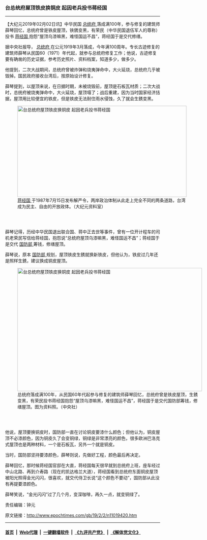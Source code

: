 ### 台总统府屋顶铁皮换铜皮 起因老兵投书蒋经国
------------------------

<p>
 【大纪元2019年02月02日讯】中华民国
 <a href="http://www.epochtimes.com/gb/tag/%E6%80%BB%E7%BB%9F%E5%BA%9C.html">
  总统府
 </a>
 落成满100年，参与修复的建筑师薛琴回忆，总统府曾是铁皮屋顶，铁銹变黑，有荣民（中华民国退伍军人的尊称）投书
 <a href="http://www.epochtimes.com/gb/tag/%E8%92%8B%E7%BB%8F%E5%9B%BD.html">
  蒋经国
 </a>
 抱怨“屋顶乌漆嘛黑，难怪国运不昌”，蒋经国于是交代修缮。
</p>
<p>
 据中央社报导，
 <a href="http://www.epochtimes.com/gb/tag/%E6%80%BB%E7%BB%9F%E5%BA%9C.html">
  总统府
 </a>
 在公元1919年3月落成，今年满100周年。专长古迹修复的建筑师薛琴从民国60（1971）年代起，就参与总统府修复工作；他说，古迹修复要有确凿的历史证据，参考历史照片、资料档案，知道多少，做多少。
</p>
<p>
 他提到，二次大战期间，总统府曾被炸弹和烧夷弹命中，大火延烧，总统府几乎被毁掉。国民政府接收台湾后，按原始设计修复。
</p>
<p>
 薛琴提到，以屋顶来说，在日据时期，未被烧毁前，屋顶是石板瓦材质；二次大战时，总统府被烧夷弹命中，大火延烧，屋顶塌了；战后重建，因为当时国家经济拮据，屋顶用比较便宜的铁皮，但是铁皮无法耐住雨水侵蚀，久了就会生銹变黑。
</p>
<figure class="wp-caption aligncenter" id="attachment_11019457" style="width: 550px">
 <a href="http://i.epochtimes.com/assets/uploads/2019/02/1511080929492039.jpg">
  <img alt="台总统府屋顶铁皮换铜皮 起因老兵投书蒋经国" class="size-large wp-image-11019457" height="296" src="http://i.epochtimes.com/assets/uploads/2019/02/1511080929492039.jpg" title="台总统府屋顶铁皮换铜皮 起因老兵投书蒋经国" width="550"/>
 </a>
 <br/><figcaption class="wp-caption-text">
  <a href="http://www.epochtimes.com/gb/tag/%E8%92%8B%E7%BB%8F%E5%9B%BD.html">
   蒋经国
  </a>
  于1987年7月15日发布解严令，两岸政治体制从此走上完全不同的两条道路，台湾成为民主、自由的开放政体。（大纪元资料室）
 </figcaption><br/>
</figure><br/>
<p>
 薛琴记得，历经中华民国退出联合国、蒋中正去世等事件，曾有一位开计程车的司机老荣民写信给蒋经国，抱怨说“总统府屋顶乌漆嘛黑，难怪国运不昌”；蒋经国于是交代
 <a href="http://www.epochtimes.com/gb/tag/%E5%9B%BD%E9%98%B2%E9%83%A8.html">
  国防部
 </a>
 筹钱，修缮屋顶。
</p>
<p>
 薛琴说，原本
 <a href="http://www.epochtimes.com/gb/tag/%E5%9B%BD%E9%98%B2%E9%83%A8.html">
  国防部
 </a>
 规划，屋顶铁皮生銹就换新铁皮，但他认为，铁皮过几年还是照样生銹，建议换成铜皮屋顶。
</p>
<figure class="wp-caption aligncenter" id="attachment_11019582" style="width: 600px">
 <a href="http://i.epochtimes.com/assets/uploads/2019/02/1902012250162378.jpg">
  <img alt="台总统府屋顶铁皮换铜皮 起因老兵投书蒋经国" class="size-large wp-image-11019582" height="400" src="http://i.epochtimes.com/assets/uploads/2019/02/1902012250162378-600x400.jpg" title="台总统府屋顶铁皮换铜皮 起因老兵投书蒋经国" width="600"/>
 </a>
 <br/><figcaption class="wp-caption-text">
  总统府落成满100年，从民国60年代起参与修复的建筑师薛琴回忆，总统府曾是铁皮屋顶，生銹变黑，有荣民投书蒋经国抱怨“屋顶乌漆嘛黑，难怪国运不昌”，蒋经国于是交代国防部筹钱，修缮屋顶。图为资料照。（中央社）
 </figcaption><br/>
</figure><br/>
<p>
 他说，屋顶要换铜皮时，国防部一直在讨论铜皮要漆什么颜色；但他认为，铜皮屋顶不必漆颜色，因为铜皮久了会变铜绿，铜绿是非常漂亮的颜色，很多欧洲巴洛克式屋顶也是两种材料，一个是石板瓦，另外一个就是铜皮。
</p>
<p>
 当时，国防部坚持要漆颜色，薛琴则说，先做好工程，颜色最后再决定。
</p>
<p>
 薛琴回忆，那时候蒋经国官邸在大直，蒋经国每天很早就到总统府上班，座车经过中山北路、再到介寿路（现在的凯达格兰大道），蒋经国看到总统府东面铜皮屋顶被阳光照得金光闪闪，很喜欢，就交代侍卫长说“这个颜色不要动”，国防部从此没有再提要漆颜色。
</p>
<p>
 薛琴笑说，“金光闪闪”过了几个月，变深咖啡，再久一点，就变铜绿了。
</p>
<p>
 责任编辑：钟元
</p>

原文链接：http://www.epochtimes.com/gb/19/2/2/n11019420.htm


------------------------
#### [首页](https://github.com/gfw-breaker/banned-news/blob/master/README.md) &nbsp;|&nbsp; [Web代理](https://github.com/labour-camp/helloworld) &nbsp;|&nbsp; [一键翻墙软件](https://github.com/gfw-breaker/nogfw/blob/master/README.md) &nbsp;|&nbsp; [《九评共产党》](https://github.com/gfw-breaker/9ping.md/blob/master/README.md#九评之一评共产党是什么) &nbsp;|&nbsp; [《解体党文化》](https://github.com/gfw-breaker/jtdwh.md/blob/master/README.md#绪论)

